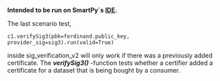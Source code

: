 **Intended to be run on SmartPy´s [IDE](https://smartpy.io/ide).** 

The last scenario test,


`c1.verifySig3(pbk=ferdinand.public_key, provider_sig=sig3).run(valid=True)
`

inside sig_verification_v2 will only work if there was a previously added certificate.
The **_verifySig3()_** -function tests whether a certifier added a certificate for a dataset that is being bought by a consumer.